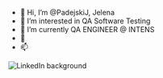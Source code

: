 - 👋 Hi, I’m @PadejskiJ, Jelena
- 👀 I’m interested in QA Software Testing
- 🌱 I’m currently QA ENGINEER @ INTENS
- 💞️ 
- 📫 

<!---
PadejskiJ/PadejskiJ is a ✨ special ✨ repository because its `README.md` (this file) appears on your GitHub profile.
You can click the Preview link to take a look at your changes.
--->
![LinkedIn background](https://user-images.githubusercontent.com/112092774/194937470-4bd30dab-c326-42d7-a7dc-9c4ba00c597d.png)

